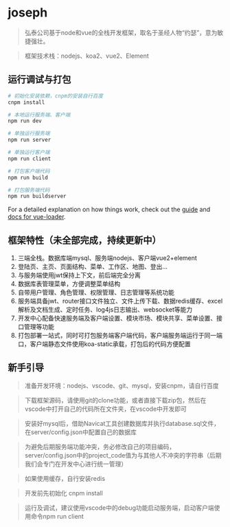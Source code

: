 # joseph

> 弘泰公司基于node和vue的全栈开发框架，取名于圣经人物“约瑟”，意为敏捷强壮。

> 框架技术栈：nodejs、koa2、vue2、Element

## 运行调试与打包

``` bash
# 初始化安装依赖，cnpm的安装自行百度
cnpm install

# 本地运行服务端、客户端
npm run dev

# 单独运行服务端
npm run server

# 单独运行客户端
npm run client

# 打包客户端代码
npm run build

# 打包服务端代码
npm run buildserver
```

For a detailed explanation on how things work, check out the [guide](http://vuejs-templates.github.io/webpack/) and [docs for vue-loader](http://vuejs.github.io/vue-loader).

## 框架特性（未全部完成，持续更新中）
1. 三端全栈。数据库端mysql、服务端nodejs、客户端vue2+element
1. 登陆页、主页、页面结构、菜单、工作区、地图、登出...
1. 与服务端使用jwt保持上下文，前后端完全分离
1. 数据库表管理菜单，方便调整菜单结构
1. 自带用户管理、角色管理、权限管理、日志管理等系统功能
1. 服务端具备jwt、router接口文件独立、文件上传下载、数据redis缓存、excel解析及文档生成、定时任务、log4js日志输出、websocket等能力
1. 开发中心配备快速服务端及客户端设置、模块市场、模块共享、菜单设置、接口管理等功能
1. 打包部署一站式，同时可打包服务端客户端代码，客户端服务端运行于同一端口，客户端静态文件使用koa-static承载，打包后的代码方便配置

## 新手引导
> 准备开发环境：nodejs、vscode、git、mysql，安装cnpm，请自行百度

> 下载框架源码，请使用git的clone功能，或者直接下载zip包，然后在vscode中打开自己的代码所在文件夹，在vscode中开发即可

> 安装好mysql后，借助Navicat工具创建数据库并执行database.sql文件，在server/config.json中配置自己的数据库

> 为避免后期服务端功能冲突，务必修改自己的项目编码，server/config.json中的project_code值为与其他人不冲突的字符串（后期我们会专门在开发中心进行统一管理）

> 如果使用缓存，自行安装redis

> 开发前先初始化 cnpm install

> 运行及调试，建议使用vscode中的debug功能启动服务端，启动客户端使用命令npm run client